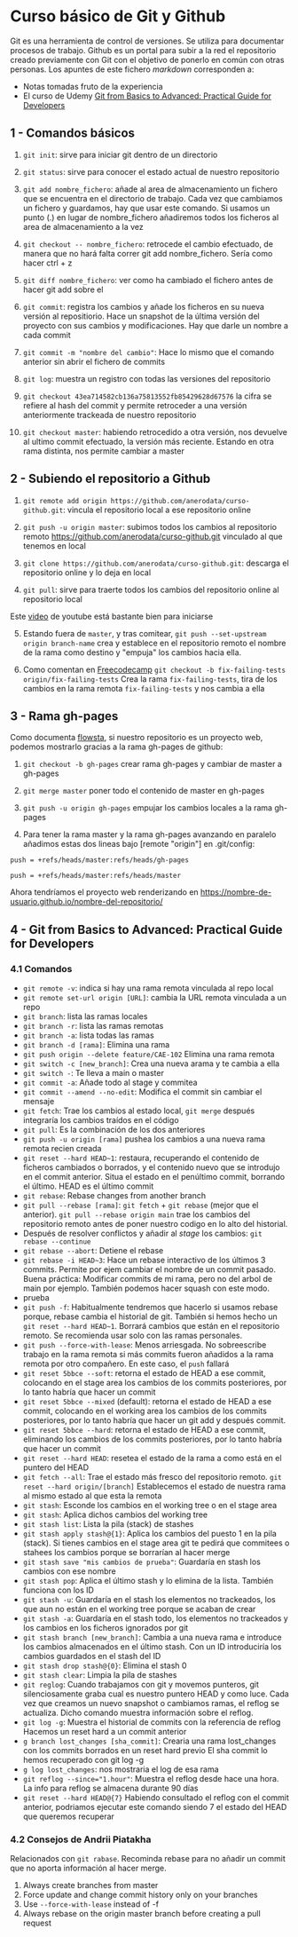 Curso básico de Git y Github
=======
Git es una herramienta de control de versiones. Se utiliza para documentar procesos de trabajo. Github es un portal para subir a la red el repositorio creado previamente con Git con el objetivo de ponerlo en común con otras personas. Los apuntes de este fichero _markdown_ corresponden a:
- Notas tomadas fruto de la experiencia
- El curso de Udemy [Git from Basics to Advanced: Practical Guide for Developers](https://www.udemy.com/course/git-learnit/?couponCode=ST17MT91224A)

## 1 - Comandos básicos
1. `git init`: sirve para iniciar git dentro de un directorio

2. `git status`: sirve para conocer el estado actual de nuestro repositorio

3. `git add nombre_fichero`: añade al area de almacenamiento un fichero que se encuentra en el directorio de trabajo. Cada vez que cambiamos un fichero y guardamos, hay que usar este comando. Si usamos un punto (.) en lugar de nombre_fichero añadiremos todos los ficheros al area de almacenamiento a la vez

4. `git checkout -- nombre_fichero`: retrocede el cambio efectuado, de manera que no hará falta correr git add nombre_fichero. Sería como hacer ctrl + z

5. `git diff nombre_fichero`: ver como ha cambiado el fichero antes de hacer git add sobre el

6. `git commit`: registra los cambios y añade los ficheros en su nueva versión al repositiorio. Hace un snapshot de la última versión del proyecto con sus cambios y modificaciones. Hay que darle un nombre a cada commit

7. `git commit -m "nombre del cambio"`: Hace lo mismo que el comando anterior sin abrir el fichero de commits

8. `git log`: muestra un registro con todas las versiones del repositorio 

9. `git checkout 43ea714582cb136a75813552fb85429628d67576` la cifra se refiere al hash del commit y permite retroceder a una versión anteriormente trackeada de nuestro repositorio

10. `git checkout master`: habiendo retrocedido a otra versión, nos devuelve al ultimo commit efectuado, la versión más reciente. Estando en otra rama distinta, nos permite cambiar a master

## 2 - Subiendo el repositorio a Github
1. `git remote add origin https://github.com/anerodata/curso-github.git`: vincula el repositorio local a ese repositorio online

2. `git push -u origin master`: subimos todos los cambios al repositorio remoto https://github.com/anerodata/curso-github.git vinculado al que tenemos en local

3. `git clone https://github.com/anerodata/curso-github.git`: descarga el repositorio online y lo deja en local

4. `git pull`: sirve para traerte todos los cambios del repositorio online al repositorio local 

Este [video](https://www.youtube.com/watch?v=HiXLkL42tMUde) de youtube está bastante bien para iniciarse

5. Estando fuera de `master`, y tras comitear, `git push --set-upstream origin branch-name` crea y establece en el repositorio remoto el nombre de la rama como destino y "empuja" los cambios hacia ella.

6. Como comentan en [Freecodecamp](https://www.freecodecamp.org/news/git-checkout-remote-branch-tutorial/#3pullchangesfromaremotebranch) `git checkout -b fix-failing-tests origin/fix-failing-tests` Crea la rama `fix-failing-tests`, tira de los cambios en la rama remota `fix-failing-tests` y nos cambia a ella

## 3 - Rama gh-pages 

Como documenta [flowsta](https://github.com/flowsta/github#rama-gh-pages), si nuestro repositorio es un proyecto web, podemos mostrarlo gracias a la rama gh-pages de github:

1. `git checkout -b gh-pages` crear rama gh-pages y cambiar de master a gh-pages

2. `git merge master` poner todo el contenido de master en gh-pages

3. `git push -u origin gh-pages` empujar los cambios locales a la rama gh-pages

4. Para tener la rama master y la rama gh-pages avanzando en paralelo añadimos estas dos lineas bajo [remote "origin"] en .git/config:

`push = +refs/heads/master:refs/heads/gh-pages`

`push = +refs/heads/master:refs/heads/master`

Ahora tendríamos el proyecto web renderizando en https://nombre-de-usuario.github.io/nombre-del-repositorio/

## 4 - Git from Basics to Advanced: Practical Guide for Developers

### 4.1 Comandos

- `git remote -v`: indica si hay una rama remota vinculada al repo local
- `git remote set-url origin [URL]`: cambia la URL remota vinculada a un repo
- `git branch`: lista las ramas locales
- `git branch -r`: lista las ramas remotas
- `git branch -a`: lista todas las ramas
- `git branch -d [rama]`: Elimina una rama
- `git push origin --delete feature/CAE-102` Elimina una rama remota
- `git switch -c [new_branch]`: Crea una nueva arama y te cambia a ella
- `git switch -`: Te lleva a main o master
- `git commit -a`: Añade todo al stage y commitea
- `git commit --amend --no-edit`: Modifica el commit sin cambiar el mensaje
- `git fetch`: Trae los cambios al estado local, `git merge` después integraría los cambios traídos en el código
- `git pull`: Es la combinación de los dos anteriores
- `git push -u origin [rama]` pushea los cambios a una nueva rama remota recien creada
- `git reset --hard HEAD~1`: restaura, recuperando el contenido de ficheros cambiados o borrados, y el contenido nuevo que se introdujo en el commit anterior. Situa el estado en el penúltimo commit, borrando el último. HEAD es el último commit
- `git rebase`: Rebase changes from another branch 
- `git pull --rebase [rama]`: `git fetch` + `git rebase` (mejor que el anterior). `git pull --rebase origin main` trae los cambios del repositorio remoto antes de poner nuestro codigo en lo alto del historial.
- Después de resolver conflictos y añadir al _stage_ los cambios: `git rebase --continue`
- `git rebase --abort`: Detiene el rebase
- `git rebase -i HEAD~3`: Hace un rebase interactivo de los últimos 3 commits. Permite por ejem cambiar el nombre de un commit pasado. Buena práctica: Modificar commits de mi rama, pero no del arbol de main por ejemplo. También podemos hacer squash con este modo.
- prueba
- `git push -f`: Habitualmente tendremos que hacerlo si usamos rebase porque, rebase cambia el historial de git. También si hemos hecho un `git reset --hard HEAD~1`. Borrará cambios que están en el repositorio remoto. Se recomienda usar solo con las ramas personales.
- `git push --force-with-lease`: Menos arriesgada. No sobreescribe trabajo en la rama remota si más commits fueron añadidos a la rama remota  por otro compañero. En este caso, el `push` fallará
- `git reset 5bbce --soft`:  retorna el estado de HEAD a ese commit, colocando en el stage area los cambios de los commits posteriores, por lo tanto habría que hacer un commit
- `git reset 5bbce --mixed` (default): retorna el estado de HEAD a ese commit, colocando en el working area los cambios de los commits posteriores, por lo tanto habría que hacer un git add y después commit.
- `git reset 5bbce --hard`:  retorna el estado de HEAD a ese commit, eliminando los cambios de los commits posteriores, por lo tanto habría que hacer un commit
- `git reset --hard HEAD`: resetea el estado de la rama a como está en el puntero del HEAD
- `git fetch --all`: Trae el estado más fresco del repositorio remoto. `git reset --hard origin/[branch]` Establecemos el estado de nuestra rama al mismo estado al que esta la remota
- `git stash`: Esconde los cambios en el working tree o en el stage area
- `git stash`: Aplica dichos cambios del working tree
- `git stash list`: Lista la pila (stack) de stashes
- `git stash apply stash@{1}`: Aplica los cambios del puesto 1 en la pila (stack). Si tienes cambios en el stage area git te pedirá que commitees o stahees los cambios porque se borrarían al hacer merge
- `git stash save "mis cambios de prueba"`: Guardaría en stash los cambios con ese nombre
- `git stash pop`: Aplica el último stash y lo elimina de la lista. También funciona con los ID
- `git stash -u`: Guardaría en el stash los elementos no trackeados, los que aun no están en el working tree porque se acaban de crear
- `git stash -a`: Guardaría en el stash todo, los elementos no trackeados y los cambios en los ficheros ignorados por git
- `git stash branch [new_branch]`: Cambia a una nueva rama e introduce los cambios almacenados en el último stash. Con un ID introduciría los cambios guardados en el stash del ID
- `git stash drop stash@{0}`: Elimina el stash 0
- `git stash clear`: Limpia la pila de stashes
- `git reglog`: Cuando trabajamos con git y movemos punteros, git silenciosamente graba cual es nuestro puntero HEAD y como luce. Cada vez que creamos un nuevo snapshot o cambiamos ramas, el reflog se actualiza. Dicho comando muestra información sobre el reflog.
- `git log -g`: Muestra el historial de commits con la referencia de reflog
Hacemos un reset hard a un commit anterior
- `g branch lost_changes [sha_commit]`: Crearia una rama lost_changes con los commits borrados en un reset hard previo El sha commit lo hemos recuperado con git log -g
- `g log lost_changes`: nos mostraria el log de esa rama
- `git reflog --since="1.hour"`: Muestra el reflog desde hace una hora. La info para reflog se almacena durante 90 días
- `git reset --hard HEAD@{7}` Habiendo consultado el reflog con el commit anterior, podriamos ejecutar este comando siendo 7 el estado del HEAD que queremos recuperar

### 4.2 Consejos de Andrii Piatakha

Relacionados con `git rabase`. Recominda rebase para no añadir un commit que no aporta información al hacer merge.

1. Always create branches from master
2. Force update and change commit history only on your branches
3. Use `--force-with-lease` instead of -f
4. Always rebase on the origin master branch before creating a pull request
